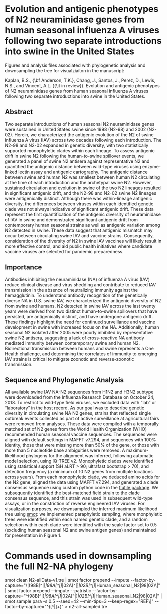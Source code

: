 # Evolution and antigenic phenotypes of N2 neuraminidase genes from human seasonal influenza A viruses following two separate introductions into swine in the United States
Figures and analysis files associated with phylogenetic analysis and downsampling the tree for visualziaiton in the manuscript:

Kaplan, B.S.,  {\bf Anderson, T.K.}, Chang, J., Santos, J., Perez, D., Lewis, N.S., and Vincent, A.L. ({\it in review}). Evolution and antigenic phenotypes of N2 neuraminidase genes from human seasonal influenza A viruses following two separate introductions into swine in the United States. 

## Abstract
Two separate introductions of human seasonal N2 neuraminidase genes were sustained in United States swine since 1998 (N2-98) and 2002 (N2-02). Herein, we characterized the antigenic evolution of the N2 of swine influenza A virus (IAV) across two decades following each introduction. The N2-98 and N2-02 expanded in genetic diversity, with two statistically supported monophyletic clades within each lineage. To assess antigenic drift in swine N2 following the human-to-swine spillover events, we generated a panel of swine N2 antisera against representative N2 and quantified the antigenic distance between wild-type viruses using enzyme-linked lectin assay and antigenic cartography. The antigenic distance between swine and human N2 was smallest between human N2 circulating at the time of each introduction and the archetypal swine N2. However, sustained circulation and evolution in swine of the two N2 lineages resulted in significant antigenic drift, and the N2-98 and N2-02 swine N2 lineages were antigenically distinct. Although there was within-lineage antigenic diversity, the differences between viruses within each identified genetic clade was not always indicative of significant antigenic drift. These data represent the first quantification of the antigenic diversity of neuraminidase of IAV in swine and demonstrated significant antigenic drift from contemporary human seasonal strains as well as antigenic variation among N2 detected in swine. These data suggest that antigenic mismatch may occur between circulating swine IAV and vaccine strains. Consequently, consideration of the diversity of N2 in swine IAV vaccines will likely result in more effective control, and aid public health initiatives where candidate vaccine viruses are selected for pandemic preparedness.

## Importance
Antibodies inhibiting the neuraminidase (NA) of influenza A virus (IAV) reduce clinical disease and virus shedding and contribute to reduced IAV transmission in the absence of neutralizing immunity against the hemagglutinin. To understand antibody recognition of the genetically diverse NA in U.S. swine IAV, we characterized the antigenic diversity of N2 from swine and humans. N2 detected in swine IAV across the last twenty years were derived from two distinct human-to-swine spillovers that have persisted, are antigenically distinct, and have undergone antigenic drift. These findings highlight the need for continued surveillance and vaccine development in swine with increased focus on the NA. Additionally, human seasonal N2 isolated after 2005 were poorly inhibited by representative swine N2 antisera, suggesting a lack of cross-reactive NA antibody mediated immunity between contemporary swine and human N2. Bidirectional transmission between humans and swine represents a One Health challenge, and determining the correlates of immunity to emerging IAV strains is critical to mitigate zoonotic and reverse-zoonotic transmission.

## Sequence and Phylogenetic Analysis
All available swine IAV NA-N2 sequences from H1N2 and H3N2 subtype were downloaded from the Influenza Research Database on October 24, 2018. To restrict to wild-type field viruses, we excluded data with “lab” or “laboratory” in the host record. As our goal was to describe genetic diversity in circulating swine NA N2 genes, strains that reflected single outbreak events collected as part of active surveillance at agricultural fairs were removed from analyses. These data were compiled with a temporally matched set of N2 genes from the World Health Organization (WHO) recommended human seasonal vaccine sequences. The sequences were aligned with default settings in MAFFT v7.294, and sequences with 100% identity, those that were missing more than 50% of the gene, or those with more than 5 nucleotide base ambiguities were removed. A maximum-likelihood phylogeny for the alignment was inferred, following automatic model selection, using IQ-TREE v2. Monophyletic clades were identified using statistical support (SH aLRT > 90; ultrafast bootstrap > 70), and detection frequency (a minimum of 10 N2 genes from multiple locations across years). From each monophyletic clade, we deduced amino acids for the N2 gene, aligned the data using MAFFT v7.294, and generated a clade consensus sequence using custom python code in the [flutile package](https://github.com/flu-crew/flutile). We subsequently identified the best-matched field strain to the clade consensus sequence, and this strain was used in subsequent wild-type assays, or in the constriction of reverse engineered IAV viruses. For visualization purposes, we downsampled the inferred maximum likelihood tree using [smot](https://github.com/flu-crew/smot): we implemented paraphyletic sampling, where monphyletic trees were identified within each named genetic clade, and a random selection within each clade were identified with the scale factor set to 0.5 (excluding human seasonal N2 and swine antigen genes) and maintained for presentation in Figure 1. 

# Commands used in downsampling the full N2-NA phylogeny

smot clean N2-allData-v1.tre | 
	smot factor prepend --impute --factor-by-capture="\\|(98B[^|]*|98A[^|]*|02A[^|]*|02B[^|]*|Human_seasonal_N2|98|02)\\|" | 
	smot factor prepend --impute --patristic --factor-by-capture="^(98B[^|]*|98A[^|]*|02A[^|]*|02B[^|]*|Human_seasonal_N2|98|02)\\|" |
	smot sample para -s 0.5 --seed=42 --min-tips=3 --keep-regex="REF\\|" --factor-by-capture="^([^|]+)" > n2-all-sampled.tre
    